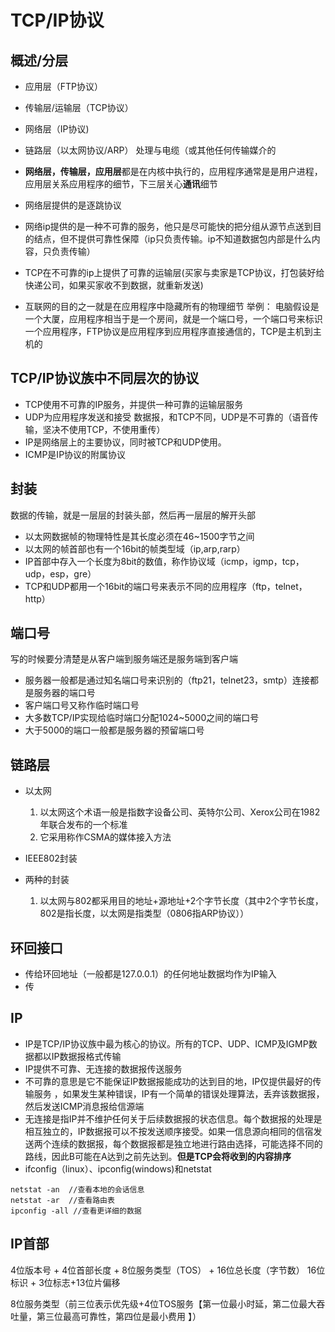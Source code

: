 # TCP/IP协议

## 概述/分层
* 应用层（FTP协议）

* 传输层/运输层（TCP协议）

* 网络层（IP协议)

* 链路层（以太网协议/ARP）
处理与电缆（或其他任何传输媒介的

* **网络层，传输层，应用层**都是在内核中执行的，应用程序通常是是用户进程，应用层关系应用程序的细节，下三层关心**通讯**细节
* 网络层提供的是逐跳协议
* 网络ip提供的是一种不可靠的服务，他只是尽可能快的把分组从源节点送到目的结点，但不提供可靠性保障（ip只负责传输。ip不知道数据包内部是什么内容，只负责传输）
* TCP在不可靠的ip上提供了可靠的运输层(买家与卖家是TCP协议，打包装好给快递公司，如果买家收不到数据，就重新发送)
* 互联网的目的之一就是在应用程序中隐藏所有的物理细节
举例：
电脑假设是一个大厦，应用程序相当于是一个房间，就是一个端口号，一个端口号来标识一个应用程序，FTP协议是应用程序到应用程序直接通信的，TCP是主机到主机的 

## TCP/IP协议族中不同层次的协议
* TCP使用不可靠的IP服务，并提供一种可靠的运输层服务
* UDP为应用程序发送和接受 数据报，和TCP不同，UDP是不可靠的（语音传输，坚决不使用TCP，不使用重传）
* IP是网络层上的主要协议，同时被TCP和UDP使用。
* ICMP是IP协议的附属协议

## 封装
数据的传输，就是一层层的封装头部，然后再一层层的解开头部
* 以太网数据帧的物理特性是其长度必须在46~1500字节之间
* 以太网的帧首部也有一个16bit的帧类型域（ip,arp,rarp）
* IP首部中存入一个长度为8bit的数值，称作协议域（icmp，igmp，tcp，udp，esp，gre）
* TCP和UDP都用一个16bit的端口号来表示不同的应用程序（ftp，telnet，http）

## 端口号
写的时候要分清楚是从客户端到服务端还是服务端到客户端 
* 服务器一般都是通过知名端口号来识别的（ftp21，telnet23，smtp）连接都是服务器的端口号
* 客户端口号又称作临时端口号
* 大多数TCP/IP实现给临时端口分配1024~5000之间的端口号
* 大于5000的端口一般都是服务器的预留端口号

## 链路层
* 以太网
    1. 以太网这个术语一般是指数字设备公司、英特尔公司、Xerox公司在1982年联合发布的一个标准
    2. 它采用称作CSMA的媒体接入方法
* IEEE802封装

* 两种的封装
    1. 以太网与802都采用目的地址+源地址+2个字节长度（其中2个字节长度，802是指长度，以太网是指类型（0806指ARP协议））

## 环回接口
* 传给环回地址（一般都是127.0.0.1）的任何地址数据均作为IP输入
* 传

## IP
* IP是TCP/IP协议族中最为核心的协议。所有的TCP、UDP、ICMP及IGMP数据都以IP数据报格式传输
* IP提供不可靠、无连接的数据报传送服务
* 不可靠的意思是它不能保证IP数据报能成功的达到目的地，IP仅提供最好的传输服务 ，如果发生某种错误，IP有一个简单的错误处理算法，丢弃该数据报，然后发送ICMP消息报给信源端
* 无连接是指IP并不维护任何关于后续数据报的状态信息。每个数据报的处理是相互独立的，IP数据报可以不按发送顺序接受。如果一信息源向相同的信宿发送两个连续的数据报，每个数据报都是独立地进行路由选择，可能选择不同的路线，因此B可能在A达到之前先达到。**但是TCP会将收到的内容排序**
* ifconfig（linux）、ipconfig(windows)和netstat
```
netstat -an  //查看本地的会话信息 
netstat -ar  //查看路由表
ipconfig -all //查看更详细的数据
```
## IP首部
4位版本号 + 4位首部长度 + 8位服务类型（TOS） + 16位总长度（字节数）
16位标识                                +  3位标志+13位片偏移 

8位服务类型（前三位表示优先级+4位TOS服务【第一位最小时延，第二位最大吞吐量，第三位最高可靠性，第四位是最小费用  】）